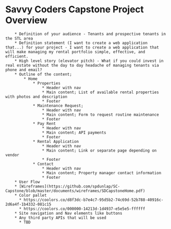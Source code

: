 # Savvy Coders Capstone Project Overview

        * Definition of your audience - Tenants and prospective tenants in the STL area
        * Definition statement (I want to create a web application that...) for your project - I want to create a web application that will make managing my rental portfolio simple, effective, and efficient.
        * High level story (elevator pitch) - What if you could invest in real estate without the day to day headache of managing tenants via phone and email?
        * Outline of the content; 
            * Home
                * Properties
                    * Header with nav
                    * Main content; List of available rental properties with photos and description
                    * Footer
                * Maintenance Request;
                    * Header with nav
                    * Main content; Form to request routine maintenance
                    * Footer
                * Pay Rent
                    * Header with nav
                    * Main content; API payments
                    * Footer
                * Rental Application
                    * Header with nav
                    * Main content; Link or separate page depending on vendor
                    * Footer
                * Contact
                    * Header with nav
                    * Main content; Property manager contact information
                    * Footer
        * User Flow
        * [Wireframes](https://github.com/spdunlap/SC-Capstone/blob/master/documents/wireframes/SDCapstoneHome.pdf)
        * Color pallet 
          * https://coolors.co/d8f3dc-b7e4c7-95d5b2-74c69d-52b788-40916c-2d6a4f-1b4332-081c15
          * https://coolors.co/000000-14213d-1d4937-e5e5e5-ffffff
        * Site navigation and Nav elements like buttons
        * Any third party APIs that will be used
          * TBD

